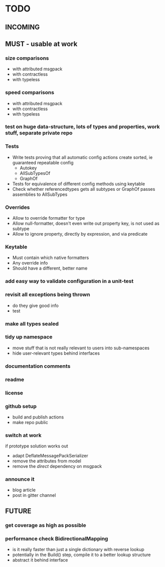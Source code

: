 # TODO

## INCOMING




## MUST - usable at work

### size comparisons
- with attributed msgpack
- with contractless
- with typeless

### speed comparisons
- with attributed msgpack
- with contractless
- with typeless


### test on huge data-structure, lots of types and properties, work stuff, separate private repo

### Tests
- Write tests proving that all automatic config actions create sorted, ie guaranteed repeatable config
  - Autokey
  - AllSubTypesOf
  - GraphOf
- Tests for equivalence of different config methods using keytable 
- Check whether referencedtypes gets all subtypes or GraphOf passes assemblies to AllSubTypes

### Overrides
- Allow to override formatter for type 
- Allow null-formatter, doesn't even write out property key, is not used as subtype 
- Allow to ignore property, directly by expression, and via predicate 

### Keytable
- Must contain which native formatters
- Any override info 
- Should have a different, better name 

### add easy way to validate configuration in a unit-test

### revisit all exceptions being thrown
- do they give good info
- test

### make all types sealed

### tidy up namespace
- move stuff that is not really relevant to users into sub-namespaces
- hide user-relevant types behind interfaces

### documentation comments

### readme

### license

### github setup
- build and publish actions
- make repo public

### switch at work
if prototype solution works out
- adapt DeflateMessagePackSerializer
- remove the attributes from model
- remove the *direct* dependency on msgpack

### announce it
- blog article
- post in gitter channel



## FUTURE

### get coverage as high as possible

### performance check BidirectionalMapping
- is it really faster than just a single dictionary with reverse lookup
- potentially in the Build() step, compile it to a better lookup structure
- abstract it behind interface



